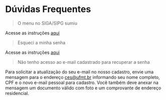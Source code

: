 # Dúvidas Frequentes

> O menu no SIGA/SIPG sumiu

Acesse as instruções [aqui](../menusiga.md)

> Esqueci a minha senha

Acesse as instruções [aqui](../acesso/#2-recuperacao-de-senha)

> Não tenho acesso ao e-mail cadastrado para recuperar a senha

Para solicitar a atualização do seu e-mail no nosso cadastro, envie uma mensagem para o endereço <ces@ufmt.br> informando seu nome completo, CPF e o novo e-mail pessoal para cadastro.
Você também deve anexar na mensagem um documento válido com foto e um comprovante de endereço residencial.
